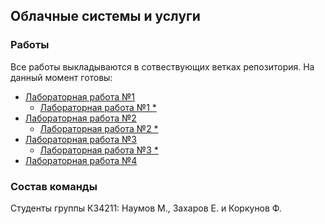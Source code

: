 ## Облачные системы и услуги
### Работы
Все работы выкладываются в сотвествующих ветках репозитория. На данный момент готовы:
* [Лабораторная работа №1](https://github.com/MikhailNv/practice-cloud-services/tree/lab-1)
  * [Лабораторная работа №1 *](https://github.com/MikhailNv/practice-cloud-services/tree/lab-1-star)
* [Лабораторная работа №2](https://github.com/MikhailNv/practice-cloud-services/tree/lab-2)
  * [Лабораторная работа №2 *](https://github.com/MikhailNv/practice-cloud-services/edit/lab-2-star)
* [Лабораторная работа №3](https://github.com/MikhailNv/practice-cloud-services/tree/lab-3)
  * [Лабораторная работа №3 *](https://github.com/MikhailNv/practice-cloud-services/tree/lab-3-star)
* [Лабораторная работа №4](https://github.com/MikhailNv/practice-cloud-services/tree/lab-4)

### Состав команды
Студенты группы К34211: Наумов М., Захаров Е. и Коркунов Ф.
